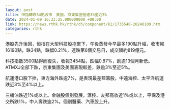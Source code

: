 ```yaml
---
layout: post
title: 恒指轉跌34點收市　美團、京東集團挫逾3%至近5%
date: 2024-01-09 16:33:25.000000000 +08:00
link: https://news.rthk.hk/rthk/ch/component/k2/1735540-20240109.htm
categories: rthk
---
```


港股先升後回，恒指在大型科技股拖累下，午後蒸發今早最多190點升幅，收市報16190點，跌34點，跌幅0.21%，連跌第6個交易日，成交額約819億元。

科技指數3500點得而復失，收報3454點，跌幅0.87%，創逾13個月新低。ATMXJ全部下跌，京東集團及美團表現較差，跌逾3%至近5%。

航運港口股下挫，東方海外跌逾7%，是表現最差藍籌股，中遠海控、太平洋航運跌近3%至4%以上。

三桶油跌近1%或以上。金融股個別發展，滙控、友邦高收近1%或以上，平保及港交所跌1%，中人壽跌逾2%。個別醫藥、汽車股上升。
